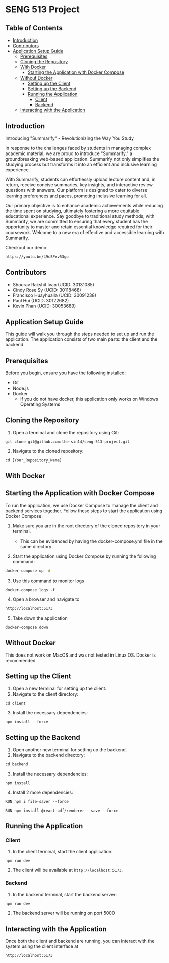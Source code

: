 # SENG 513 Project

## Table of Contents
- [Introduction](#Introduction)
- [Contributors](#contributors)
- [Application Setup Guide](#application-setup-guide)
  - [Prerequisites](#prerequisites)
  - [Cloning the Repository](#cloning-the-repository)
  - [With Docker](#with-docker)
    - [Starting the Application with Docker Compose](#starting-the-application-with-docker-compose)
  - [Without Docker](#without-docker)
    - [Setting up the Client](#setting-up-the-client)
    - [Setting up the Backend](#setting-up-the-backend)
    - [Running the Application](#running-the-application)
      - [Client](#client)
      - [Backend](#backend)
  - [Interacting with the Application](#interacting-with-the-application)

## Introduction
Introducing "Summarify" - Revolutionizing the Way You Study

In response to the challenges faced by students in managing complex academic material, we are proud to introduce "Summarify," a groundbreaking web-based application. Summarify not only simplifies the studying process but transforms it into an efficient and inclusive learning experience.

With Summarify, students can effortlessly upload lecture content and, in return, receive concise summaries, key insights, and interactive review questions with answers. Our platform is designed to cater to diverse learning preferences and paces, promoting inclusive learning for all.

Our primary objective is to enhance academic achievements while reducing the time spent on studying, ultimately fostering a more equitable educational experience. Say goodbye to traditional study methods; with Summarify, we are committed to ensuring that every student has the opportunity to master and retain essential knowledge required for their coursework. Welcome to a new era of effective and accessible learning with Summarify.

Checkout our demo:
```
https://youtu.be/49cSPxv53go
```

## Contributors
- Shourav Rakshit Ivan (UCID: 30131085)
- Cindy Rose Sy (UCID: 30118468)
- Francisco Huayhualla (UCID: 30091238)
- Paul Hui (UCID: 30122682)
- Kevin Phan (UCID: 30053689)

## Application Setup Guide

This guide will walk you through the steps needed to set up and run the application. The application consists of two main parts: the client and the backend.

## Prerequisites

Before you begin, ensure you have the following installed:
- Git
- Node.js
- Docker
    - If you do not have docker, this application only works on Windows Operating Systems

## Cloning the Repository

1. Open a terminal and clone the repository using Git:

```
git clone git@github.com:the-sin14/seng-513-project.git
```

2. Navigate to the cloned repository:

```
cd [Your_Repository_Name]
```
## With Docker
## Starting the Application with Docker Compose

To run the application, we use Docker Compose to manage the client and backend services together. Follow these steps to start the application using Docker Compose:

1. Make sure you are in the root directory of the cloned repository in your terminal.
    - This can be evidenced by having the docker-compose.yml file in the same directory

2. Start the application using Docker Compose by running the following command:

```bash
docker-compose up -d
```

3. Use this command to monitor logs
```
docker-compose logs -f
```

4. Open a browser and navigate to 
```
http://localhost:5173
```

5. Take down the application 
```
docker-compose down
```

## Without Docker
This does not work on MacOS and was not tested in Linux OS. Docker is recommended.

## Setting up the Client

1. Open a new terminal for setting up the client.
2. Navigate to the client directory:
```
cd client
```
3. Install the necessary dependencies:
```
npm install --force
```
## Setting up the Backend

1. Open another new terminal for setting up the backend.
2. Navigate to the backend directory:

```
cd backend
```
3. Install the necessary dependencies:
```
npm install
```
4. Install 2 more dependencies:
```
RUN npm i file-saver --force
```
```
RUN npm install @react-pdf/renderer --save --force
```

## Running the Application

### Client

1. In the client terminal, start the client application:
```
npm run dev
```
2. The client will be available at `http://localhost:5173`.

### Backend

1. In the backend terminal, start the backend server:
```
npm run dev
```
2. The backend server will be running on port 5000

## Interacting with the Application

Once both the client and backend are running, you can interact with the system using the client interface at 
```
http://localhost:5173
```

